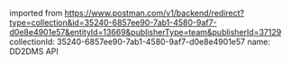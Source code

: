 imported from https://www.postman.com/v1/backend/redirect?type=collection&id=35240-6857ee90-7ab1-4580-9af7-d0e8e4901e57&entityId=13669&publisherType=team&publisherId=37129
collectionId: 35240-6857ee90-7ab1-4580-9af7-d0e8e4901e57
name: DD2DMS API